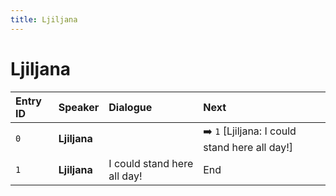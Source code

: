 ```yaml
---
title: Ljiljana
---
```


# Ljiljana


| Entry ID | Speaker | Dialogue | Next |
| :------- | :------ | :------- | :------------ |
| `0` | **Ljiljana** |  | ➡️ `1` \[Ljiljana: I could stand here all day\!\] |
| `1` | **Ljiljana** | I could stand here all day\! | End |
